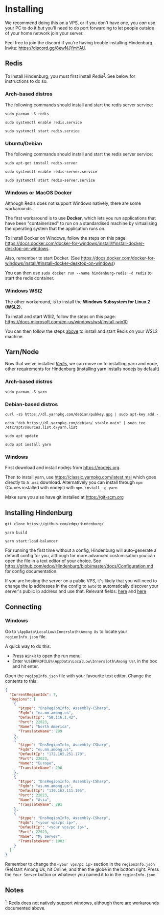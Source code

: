 # Installing
We recommend doing this on a VPS, or if you don't have one, you *can* use your PC to do it *but* you'll need to do port forwarding to let people outside of your home network join your server.

Feel free to join the discord if you're having trouble installing Hindenburg.
Invite: https://discord.gg/8ewNJYmYAU.

## Redis
To install Hindenburg, you must first install [*Redis*](https://redis.io)<sup>[*1*](Installing.md#notes)</sup>. See below for instructions to do so.

### Arch-based distros
The following commands should install and start the redis server service:
```
sudo pacman -S redis

sudo systemctl enable redis.service

sudo systemctl start redis.service
```

### Ubuntu/Debian
The following commands should install and start the redis server service:
```
sudo apt-get install redis-server

sudo systemctl enable redis-server.service

sudo systemctl start redis-server.service
```

### Windows or MacOS Docker
Although Redis does not support Windows natively, there are some workarounds.

The first workaround is to use **Docker**, which lets you run applications that have
been "containerized" to run on a standardised machine by virtualising the
operating system that the application runs on.

To install Docker on Windows, follow the steps on this page: https://docs.docker.com/docker-for-windows/install/#install-docker-desktop-on-windows.

Also, remember to start Docker. (See https://docs.docker.com/docker-for-windows/install/#install-docker-desktop-on-windows)

You can then use `sudo docker run --name hindenburg-redis -d redis` to start
the redis container.

### Windows WSl2
The other workaround, is to install the **Windows Subsystem for Linux 2 (WSL2)**.

To install and start WSl2, follow the steps on this page: https://docs.microsoft.com/en-us/windows/wsl/install-win10

You can then follow the steps [above](#arch-based-distros) to install and start
Redis on your WSL2 machine.

## Yarn/Node
Now that we've installed [*Redis*](https://redis.io), we can move on to installing yarn and node, other requirements for Hindenburg (installing yarn installs nodejs by default)

### Arch-based distros

```
sudo pacman -S yarn
````

### Debian-based distros

```
curl -sS https://dl.yarnpkg.com/debian/pubkey.gpg | sudo apt-key add -

echo "deb https://dl.yarnpkg.com/debian/ stable main" | sudo tee /etc/apt/sources.list.d/yarn.list

sudo apt update

sudo apt install yarn
```

### Windows

First download and install nodejs from https://nodejs.org.

Then to install yarn, use https://classic.yarnpkg.com/latest.msi which goes directly
to a `.msi` download. Alternatively you can install through `npm` (Comes installed with nodejs)
with `npm install -g yarn`

Make sure you also have git installed at https://git-scm.org

## Installing Hindenburg

```
git clone https://github.com/edqx/Hindenburg/

yarn build

yarn start:load-balancer
```

For running the first time without a config, Hindenburg will auto-generate
a default config for you, although for more advanced customisation you can open
the file in a text editor of your choice. See https://github.com/edqx/Hindenburg/blob/master/docs/Configuration.md
for config documentation.

If you are hosting the server on a public VPS, it's likely that you will need to
change the ip addresses in the config to `auto` to automatically discover your server's
public ip address and use that. Relevant fields: [here](https://github.com/edqx/Hindenburg/blob/master/docs/Configuration.md#clusterip)
and [here](https://github.com/edqx/Hindenburg/blob/master/docs/Configuration.md#loadbalancerip)

## Connecting

### Windows

Go to `\AppData\LocalLow\Innersloth\Among Us` to locate your `regionInfo.json` file.

A quick way to do this:
* Press `Win+R` to open the run menu.
* Enter `%USERPROFILE%\AppData\LocalLow\Innersloth\Among Us\` in the box and hit enter.

Open the `regionInfo.json` file with your favourite text editor. Change the contents to this:
```json
{
  "CurrentRegionIdx": 7,
  "Regions": [
    {
      "$type": "DnsRegionInfo, Assembly-CSharp",
      "Fqdn": "na.mm.among.us",
      "DefaultIp": "50.116.1.42",
      "Port": 22023,
      "Name": "North America",
      "TranslateName": 289
    },
    {
      "$type": "DnsRegionInfo, Assembly-CSharp",
      "Fqdn": "eu.mm.among.us",
      "DefaultIp": "172.105.251.170",
      "Port": 22023,
      "Name": "Europe",
      "TranslateName": 290
    },
    {
      "$type": "DnsRegionInfo, Assembly-CSharp",
      "Fqdn": "as.mm.among.us",
      "DefaultIp": "139.162.111.196",
      "Port": 22023,
      "Name": "Asia",
      "TranslateName": 291
    },
    {
      "$type": "DnsRegionInfo, Assembly-CSharp",
      "Fqdn": "<your vps/pc ip>",
      "DefaultIp": "<your vps/pc ip>",
      "Port": 22023,
      "Name": "My Server",
      "TranslateName": 1003
    }
  ]
}
```
Remember to change the `<your vps/pc ip>` section in the `regionInfo.json`
(Re)start Among Us, hit Online, and then the globe in the bottom right. Press the `Your Server` button or whatever you named it to in the `regionInfo.json`.
## Notes
<sup>1.</sup> Redis does not natively support windows, although there are workarounds documented above.